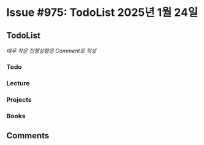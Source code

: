 # Issue #975: TodoList 2025년 1월 24일

## TodoList

*매우 작은 진행상황은 Comment로 작성*

### Todo  

### Lecture

### Projects

### Books


## Comments

